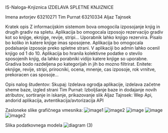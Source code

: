 IS-Naloga-Knjiznica
IZDELAVA SPLETNE KNJIZNICE

Imena avtorjev
63210271 Tim Purnat 63210334 Aljaz Tajnsek

Kratek opis
Z informacijskim sistemom bova omogocila izposojanje knjig in drugih gradiv na spletu. Aplikacija bo omogocala izposojo rezervacijo gradiv kot so knjige, eknjige, revije, stripi… Uporabnik lahko knjigo 
rezervira. Pisalo bo koliko in katere knjige imas sposojene. Aplikacija bo omogocala podalsanje izposoje preko spletne strani. V aplikaciji bo admin lahko ocenil knjigo od 1 do 10. Aplikacija bo hranila
kolektivne podatke o stevilo sposojenih knjig, da lahko porabniki vidijo katere knjige so uporabne. Gradiva bodo razdeljena po kategorijah in jih bo mozno filtrirat. Enitete: eknjige, revije, stripi, 
prirocniki, ocena, mnenje, cas izposoje, rok vrnitve, prekoracen cas sposoje...

Opis nalog študentov:
Skupaj: Izdelava ogrodja aplikacije, izdelava začetne sheme baze, izgled strani
Tim Purnat: Izboljšanje baze in dodajanje novih atributov, sortiranje in iskanje, prikazovanje slik
Aljaz Tajnsek: Wep Api, andorid aplikacija, avtentikacija/avtorizacija API

Zasloneke slike grafičnega vmesnika:
![image1](https://github.com/timpurnat/IS-Naloga-Knjiznica/assets/75582748/a8e06e94-826f-4b10-8adc-834d9432e13f)
![image2](https://github.com/timpurnat/IS-Naloga-Knjiznica/assets/75582748/13d217e4-10d6-4394-85ea-9ed54694a8df)
![image](https://github.com/timpurnat/IS-Naloga-Knjiznica/assets/75582748/e718f773-44e2-4434-a37c-bf3a58783401)
![image](https://github.com/timpurnat/IS-Naloga-Knjiznica/assets/75582748/80be5acf-fbad-41da-8d6b-762a5b49b46b)
![image2](https://github.com/timpurnat/IS-Naloga-Knjiznica/assets/75582748/21ecde36-c52b-4ca6-8208-bdd8427f79fe)

Slika podatkovnega modela
![diagram (3)](https://github.com/timpurnat/IS-Naloga-Knjiznica/assets/75582748/3bc7044a-bd2b-4057-ba3a-b28bd285c4e2)
